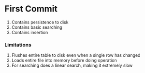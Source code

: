 # First Commit
1. Contains persistence to disk
2. Contains basic searching
3. Contains insertion

### Limitations
1. Flushes entire table to disk even when a single row has changed
2. Loads entire file into memory before doing operation
3. For searching does a linear search, making it extremely slow

